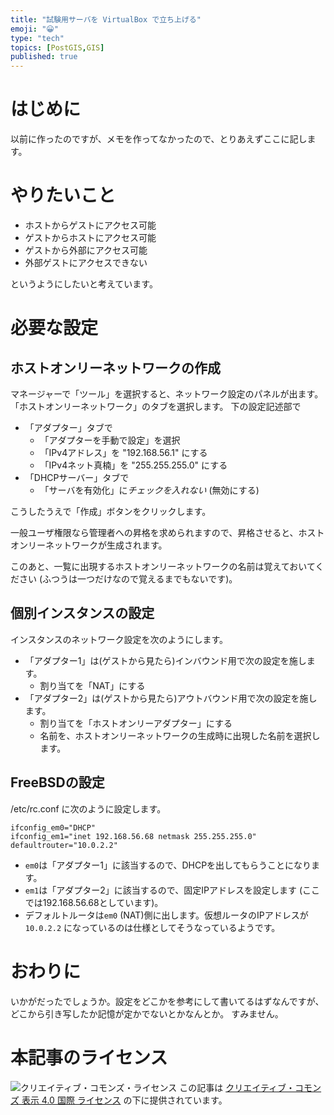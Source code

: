```yaml
---
title: "試験用サーバを VirtualBox で立ち上げる"
emoji: "😀"
type: "tech"
topics: [PostGIS,GIS]
published: true
---
```


# はじめに

以前に作ったのですが、メモを作ってなかったので、とりあえずここに記します。

# やりたいこと

* ホストからゲストにアクセス可能
* ゲストからホストにアクセス可能
* ゲストから外部にアクセス可能
* 外部ゲストにアクセスできない

というようにしたいと考えています。

# 必要な設定

## ホストオンリーネットワークの作成

マネージャーで「ツール」を選択すると、ネットワーク設定のパネルが出ます。
「ホストオンリーネットワーク」のタブを選択します。
下の設定記述部で
* 「アダプター」タブで
  * 「アダプターを手動で設定」を選択
  * 「IPv4アドレス」を "192.168.56.1" にする
  * 「IPv4ネット真楠」を "255.255.255.0" にする
* 「DHCPサーバー」タブで
  * 「サーバを有効化」に*チェックを入れない* (無効にする)

こうしたうえで「作成」ボタンをクリックします。

一般ユーザ権限なら管理者への昇格を求められますので、昇格させると、ホストオンリーネットワークが生成されます。

このあと、一覧に出現するホストオンリーネットワークの名前は覚えておいてください (ふつうは一つだけなので覚えるまでもないです)。

## 個別インスタンスの設定

インスタンスのネットワーク設定を次のようにします。

* 「アダプター1」は(ゲストから見たら)インバウンド用で次の設定を施します。
  * 割り当てを「NAT」にする
* 「アダプター2」は(ゲストから見たら)アウトバウンド用で次の設定を施します。
  * 割り当てを「ホストオンリーアダプター」にする
  * 名前を、ホストオンリーネットワークの生成時に出現した名前を選択します。

## FreeBSDの設定

/etc/rc.conf に次のように設定します。

```
ifconfig_em0="DHCP"
ifconfig_em1="inet 192.168.56.68 netmask 255.255.255.0"
defaultrouter="10.0.2.2"
```

* ``em0``は「アダプター1」に該当するので、DHCPを出してもらうことになります。
* ``em1``は「アダプター2」に該当するので、固定IPアドレスを設定します (ここでは192.168.56.68としています)。
* デフォルトルータは``em0`` (NAT)側に出します。仮想ルータのIPアドレスが ``10.0.2.2`` になっているのは仕様としてそうなっているようです。

# おわりに

いかがだったでしょうか。設定をどこかを参考にして書いてるはずなんですが、どこから引き写したか記憶が定かでないとかなんとか。
すみません。

# 本記事のライセンス

![クリエイティブ・コモンズ・ライセンス](https://i.creativecommons.org/l/by/4.0/88x31.png)
この記事は [クリエイティブ・コモンズ 表示 4.0 国際 ライセンス](http://creativecommons.org/licenses/by/4.0/">) の下に提供されています。
